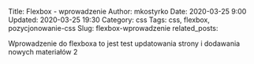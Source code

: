 Title: Flexbox - wprowadzenie
Author: mkostyrko
Date: 2020-03-25 9:00
Updated: 2020-03-25 19:30
Category: css
Tags: css, flexbox, pozycjonowanie-css
Slug: flexbox-wprowadzenie
related_posts: 

Wprowadzenie do flexboxa to jest test updatowania strony i dodawania nowych materiałów 2